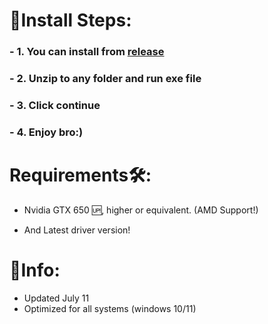 # 🔌Install Steps:

### - 1. You can install from [release](https://github.com/MrFrozzen/Diceroll/releases/tag/release)
### - 2. Unzip to any folder and run exe file 
### - 3. Click continue 
### - 4. Enjoy bro:)

# Requirements🛠:

   * Nvidia GTX 650 🆙, higher or equivalent. (AMD Support!)

   * And Latest driver version!

# 📓Info:

* Updated July 11
* Optimized for all systems (windows 10/11)


